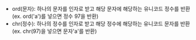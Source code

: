 - ord(문자): 하나의 문자를 인자로 받고 해당 문자에 해당하는 유니코드 정수를 반환(ex. ord('a')를 넣으면 정수 97을 반환)
- chr(정수): 하나의 정수를 인자로 받고 해당 정수에 해당하는 유니코드 문자를 반환(ex. chr(97)을 넣으면 문자'a'를 반환)